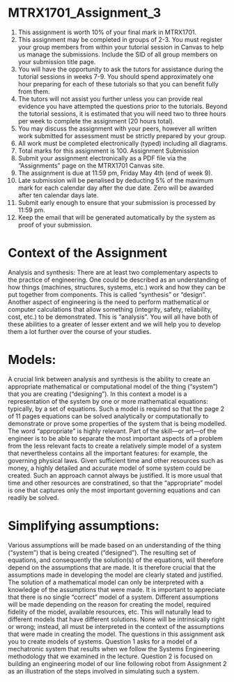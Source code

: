 # MTRX1701_Assignment_3

1. This assignment is worth 10% of your final mark in MTRX1701.
2. This assignment may be completed in groups of 2-3. You must register your group
members from within your tutorial session in Canvas to help us manage the submissions.
Include the SID of all group members on your submission title page.
3. You will have the opportunity to ask the tutors for assistance during the tutorial sessions
in weeks 7-9. You should spend approximately one hour preparing for each of these
tutorials so that you can benefit fully from them.
4. The tutors will not assist you further unless you can provide real evidence you have
attempted the questions prior to the tutorials. Beyond the tutorial sessions, it is
estimated that you will need two to three hours per week to complete the assignment
(20 hours total).
5. You may discuss the assignment with your peers, however all written work submitted for
assessment must be strictly prepared by your group.
6. All work must be completed electronically (typed) including all diagrams.
7. Total marks for this assignment is 100.
Assignment Submission
1. Submit your assignment electronically as a PDF file via the “Assignments” page on the
MTRX1701 Canvas site.
2. The assignment is due at 11:59 pm, Friday May 4th (end of week 9).
3. Late submission will be penalised by deducting 5% of the maximum mark for each
calendar day after the due date. Zero will be awarded after ten calendar days late.
4. Submit early enough to ensure that your submission is processed by 11:59 pm.
5. Keep the email that will be generated automatically by the system as proof of your
submission.
# Context of the Assignment
Analysis and synthesis: There are at least two complementary aspects to the practice of
engineering. One could be described as an understanding of how things (machines, structures,
systems, etc.) work and how they can be put together from components. This is called
“synthesis” or “design”. Another aspect of engineering is the need to perform mathematical or
computer calculations that allow something (integrity, safety, reliability, cost, etc.) to be
demonstrated. This is “analysis”. You will all have both of these abilities to a greater of lesser
extent and we will help you to develop them a lot further over the course of your studies.

# Models: 
A crucial link between analysis and synthesis is the ability to create an appropriate
mathematical or computational model of the thing (“system”) that you are creating
(“designing”). In this context a model is a representation of the system by one or more
mathematical equations: typically, by a set of equations. Such a model is required so that the
page 2 of 11 pages
equations can be solved analytically or computationally to demonstrate or prove some
properties of the system that is being modelled.
The word “appropriate” is highly relevant. Part of the skill—or art—of the engineer is to be able
to separate the most important aspects of a problem from the less relevant facts to create a
relatively simple model of a system that nevertheless contains all the important features: for
example, the governing physical laws. Given sufficient time and other resources such as money, a
highly detailed and accurate model of some system could be created. Such an approach cannot
always be justified. It is more usual that time and other resources are constratined, so that the
“appropriate” model is one that captures only the most important governing equations and can
readily be solved.

# Simplifying assumptions: 
Various assumptions will be made based on an understanding of the
thing (“system”) that is being created (“designed”). The resulting set of equations, and
consequently the solution(s) of the equations, will therefore depend on the assumptions that are
made. It is therefore crucial that the assumptions made in developing the model are clearly
stated and justified. The solution of a mathematical model can only be interpreted with a
knowledge of the assumptions that were made.
It is important to appreciate that there is no single “correct” model of a system. Different
assumptions will be made depending on the reason for creating the model, required fidelity of
the model, available resources, etc. This will naturally lead to different models that have
different solutions. None will be intrinsically right or wrong; instead, all must be interpreted in
the context of the assumptions that were made in creating the model.
The questions in this assignment ask you to create models of systems. Question 1 asks for a
model of a mechatronic system that results when we follow the Systems Engineering
methodology that we examined in the lecture. Question 2 is focused on building an engineering
model of our line following robot from Assignment 2 as an illustration of the steps involved in
simulating such a system.
